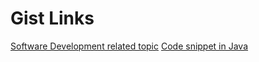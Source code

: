 # Gist Links
[Software Development related topic](https://gist.github.com/Harshit1020/d6156b1453f451cfcc94901c6f155bc0)
[Code snippet in Java](https://gist.github.com/Harshit1020/39ad329d9da8ef455499e06f11e7da50)

